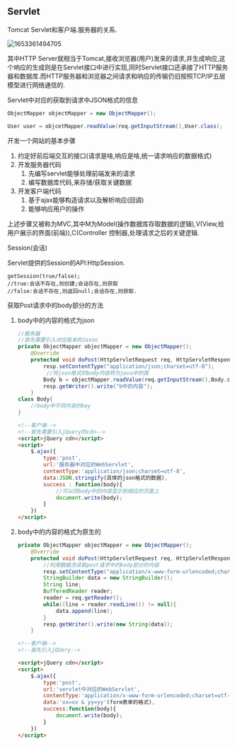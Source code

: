 ## Servlet

Tomcat Servlet和客户端.服务器的关系.

![1653361494705](C:\Users\qiu\AppData\Roaming\Typora\typora-user-images\1653361494705.png)

其中HTTP Server就相当于Tomcat,接收浏览器(用户)发来的请求,并生成响应,这个响应的生成则是在Servlet接口中进行实现,同时Servlet接口还承接了HTTP服务器和数据库.而HTTP服务器和浏览器之间请求和响应的传输仍旧按照TCP/IP五层模型进行网络通信的.



Servlet中对应的获取到请求中JSON格式的信息

```java
ObjectMapper objectMapper = new ObjectMapper();

User user = objcetMapper.readValue(req.getInputStream(),User.class);
```





开发一个网站的基本步骤

1. 约定好前后端交互的接口(请求是啥,响应是啥,统一请求响应的数据格式)
2. 开发服务器代码
   1. 先编写servlet能够处理前端发来的请求
   2. 编写数据库代码,来存储/获取关键数据
3. 开发客户端代码
   1. 基于ajax能够构造请求以及解析响应(回调)
   2. 能够响应用户的操作

上述步骤又被称为MVC,其中M为Model(操作数据库存取数据的逻辑),V(View,给用户展示的界面(前端)),C(Controller 控制器,处理请求之后的关键逻辑.



Session(会话)

Servlet提供的Session的API:HttpSession.

```
getSession(true/false);
//true:会话不存在,则创建;会话存在,则获取
//false:会话不存在,则返回null;会话存在,则获取.
```





获取Post请求中的body部分的方法

1. body中的内容的格式为json

   ```java
   //服务器
   //首先需要引入对应版本的Jason
   private ObjectMapper objectMapper = new ObjectMapper();
       @Override
       protected void doPost(HttpServletRequest req, HttpServletResponse resp) throws ServletException, IOException {
           resp.setContentType("application/json;charset=utf-8");
          	//将json格式的body内容转为java中的类
           Body b = objectMapper.readValue(req.getInputStream(),Body.class);
           resp.getWriter().write("b中的内容");
       }
   class Body{
       //body中不同内容的key
   }
   ```

   ```html
   <!--客户端-->
   <!--首先需要引入jQuery的cdn-->
   <script>jQuery cdn</script>
   <script>
       $.ajax({
           type:'post',
           url:'服务器中对应的WebServlet',
           contentType:'application/json;charset=utf-8',
           data:JSON.stringify(具体的json格式的数据),
           success : function(body){
               //可以将body中的内容显示到相应的页面上
               document.write(body);
           }
       })
   </script>
   
   ```

2. body中的内容的格式为原生的

    

   ```java
   private ObjectMapper objectMapper = new ObjectMapper();
       @Override
       protected void doPost(HttpServletRequest req, HttpServletResponse resp) throws ServletException, IOException {
           //利用数据流读取post请求中的body部分的内容
           resp.setContentType("application/x-www-form-urlencoded;charset=utf-8");
           StringBuilder data = new StringBuilder();
           String line;
           BufferedReader reader;
           reader = req.getReader();
           while((line = reader.readLine()) != null){
               data.append(line);
           }
           resp.getWriter().write(new String(data));
       }
   ```

   ```html
   <!--客户端-->
   <!--首先引入jQUery-->
   
   <script>jQuery cdn</script>
   <script>
       $.ajax({
           type:'post',
           url:'servlet中对应的WebServlet',
           contentType:'application/x-www-form-urlencoded;charset=utf-8',
           data:'xx=xx & yy=yy'(form表单的格式),
           success:function(body){
               document.write(body);
           }
       })
   </script>
   ```
